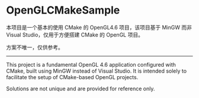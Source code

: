 # OpenGLCMakeSample

本项目是一个基本的使用 CMake 的 OpenGL4.6 项目，该项目基于 MinGW 而非 Visual Studio，仅用于方便搭建 CMake 的 OpenGL 项目。

方案不唯一，仅供参考。

----

This project is a fundamental OpenGL 4.6 application configured with CMake, built using MinGW instead of Visual Studio. It is intended solely to facilitate the setup of CMake-based OpenGL projects.

Solutions are not unique and are provided for reference only.

